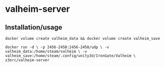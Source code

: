 # valheim-server

## Installation/usage

`docker volume create valheim_data && docker volume create valheim_save`

`docker run -d \
    -p 2456-2458:2456-2458/udp \
    -v valheim_data:/home/steam/valheim \
    -v valheim_save:/home/steam/.config/unity3d/IronGate/Valheim \
    z3orc/valheim-server`
